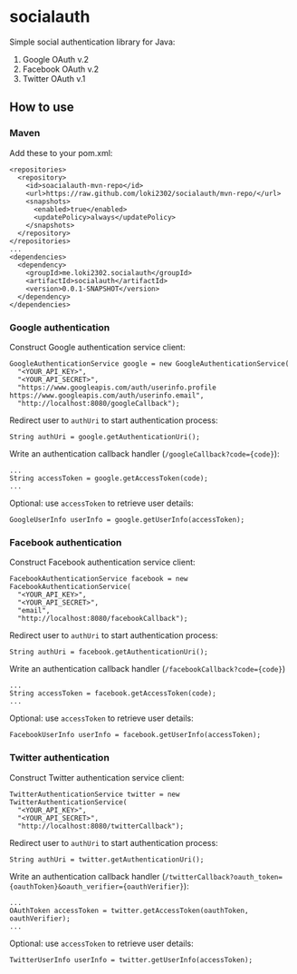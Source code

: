 # socialauth

Simple social authentication library for Java:

1. Google OAuth v.2
2. Facebook OAuth v.2
3. Twitter OAuth v.1

## How to use

### Maven
Add these to your pom.xml:

    <repositories>
      <repository>
        <id>soacialauth-mvn-repo</id>
        <url>https://raw.github.com/loki2302/socialauth/mvn-repo/</url>
        <snapshots>
          <enabled>true</enabled>
          <updatePolicy>always</updatePolicy>
        </snapshots>
      </repository>
    </repositories>
    ...
    <dependencies>
      <dependency>
        <groupId>me.loki2302.socialauth</groupId>
        <artifactId>socialauth</artifactId>
        <version>0.0.1-SNAPSHOT</version>
      </dependency>
    </dependencies>

### Google authentication

Construct Google authentication service client:

    GoogleAuthenticationService google = new GoogleAuthenticationService(
      "<YOUR_API_KEY>",
      "<YOUR_API_SECRET>",
      "https://www.googleapis.com/auth/userinfo.profile https://www.googleapis.com/auth/userinfo.email",
      "http://localhost:8080/googleCallback");

Redirect user to `authUri` to start authentication process:

    String authUri = google.getAuthenticationUri();

Write an authentication callback handler (`/googleCallback?code={code}`):

    ...
    String accessToken = google.getAccessToken(code);
    ...

Optional: use `accessToken` to retrieve user details:

    GoogleUserInfo userInfo = google.getUserInfo(accessToken);

### Facebook authentication

Construct Facebook authentication service client:

    FacebookAuthenticationService facebook = new FacebookAuthenticationService(
      "<YOUR_API_KEY>",
      "<YOUR_API_SECRET>",
      "email",
      "http://localhost:8080/facebookCallback");

Redirect user to `authUri` to start authentication process:

    String authUri = facebook.getAuthenticationUri();

Write an authentication callback handler (`/facebookCallback?code={code}`)

    ...
    String accessToken = facebook.getAccessToken(code);
    ...

Optional: use `accessToken` to retrieve user details:

    FacebookUserInfo userInfo = facebook.getUserInfo(accessToken);

### Twitter authentication

Construct Twitter authentication service client:

    TwitterAuthenticationService twitter = new TwitterAuthenticationService(
      "<YOUR_API_KEY>",
      "<YOUR_API_SECRET>",
      "http://localhost:8080/twitterCallback");

Redirect user to `authUri` to start authentication process:

    String authUri = twitter.getAuthenticationUri();

Write an authentication callback handler (`/twitterCallback?oauth_token={oauthToken}&oauth_verifier={oauthVerifier}`):

    ...
    OAuthToken accessToken = twitter.getAccessToken(oauthToken, oauthVerifier);
    ...

Optional: use `accessToken` to retrieve user details:

    TwitterUserInfo userInfo = twitter.getUserInfo(accessToken);


